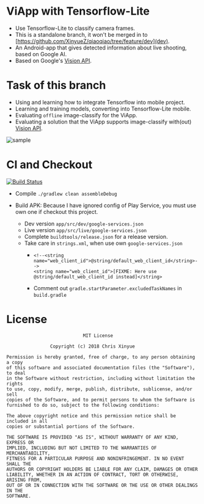 # ViApp with Tensorflow-Lite

- Use Tensorflow-Lite to classify camera frames.
- This is a standalone branch, it won't be merged in to [https://github.com/XinyueZ/qiaoqiao/tree/feature/dev](dev).
- An Android-app that gives detected information about live shooting, based on Google AI.
- Based on Google's [Vision API](https://cloud.google.com/vision/).

# Task of this branch

- Using and learning how to integrate Tensorflow into mobile project.
- Learning and training models, converting into Tensorflow-Lite mobile.
- Evaluating ```offline``` image-classify for the ViApp.   
- Evaluating a solution that the ViApp supports image-classify with(out) [Vision API](https://cloud.google.com/vision/). 

![sample](media/tf-lite-sample.gif)


# CI and Checkout     
    
[![Build Status](https://travis-ci.org/XinyueZ/qiaoqiao.svg?branch=feature%2Ftensorflow-lite)](https://travis-ci.org/XinyueZ/qiaoqiao)
 
- Compile ```./gradlew clean assembleDebug```

- Build APK: Because I have ignored config of Play Service, you must use own one if checkout this project.
    - Dev version ```app/src/dev/google-services.json```
    - Live version ```app/src/live/google-services.json```
    - Complete ```buildtools/release.json``` for a release version.
    - Take care in ```strings.xml```, when use own ```google-services.json```
        -     <!--<string name="web_client_id">@string/default_web_client_id</string>-->
              <string name="web_client_id">[FIXME: Here use @string/default_web_client_id instead]</string>
        - Comment out ```gradle.startParameter.excludedTaskNames``` in ```build.gradle```
            
        

# License

``` 
                            MIT License

                Copyright (c) 2018 Chris Xinyue 

Permission is hereby granted, free of charge, to any person obtaining a copy
of this software and associated documentation files (the "Software"), to deal
in the Software without restriction, including without limitation the rights
to use, copy, modify, merge, publish, distribute, sublicense, and/or sell
copies of the Software, and to permit persons to whom the Software is
furnished to do so, subject to the following conditions:

The above copyright notice and this permission notice shall be included in all
copies or substantial portions of the Software.

THE SOFTWARE IS PROVIDED "AS IS", WITHOUT WARRANTY OF ANY KIND, EXPRESS OR
IMPLIED, INCLUDING BUT NOT LIMITED TO THE WARRANTIES OF MERCHANTABILITY,
FITNESS FOR A PARTICULAR PURPOSE AND NONINFRINGEMENT. IN NO EVENT SHALL THE
AUTHORS OR COPYRIGHT HOLDERS BE LIABLE FOR ANY CLAIM, DAMAGES OR OTHER
LIABILITY, WHETHER IN AN ACTION OF CONTRACT, TORT OR OTHERWISE, ARISING FROM,
OUT OF OR IN CONNECTION WITH THE SOFTWARE OR THE USE OR OTHER DEALINGS IN THE
SOFTWARE.

```
